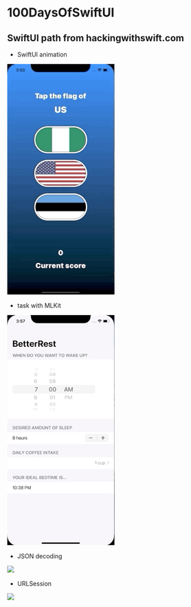 # 100DaysOfSwiftUI
## SwiftUI path from hackingwithswift.com

* SwiftUI animation 
<img src="/GIFs/GuessTheFlag.gif"  width="250"> 

* task with MLKit  
<img src="/GIFs/BetterRest.gif"  width="250"> 

* JSON decoding  
<img src="/GIFs/Moonshot.gif" width="250"> 

* URLSession 
<img src="/GIFs/CupcakeCorner.gif"  width="250"> 
